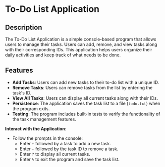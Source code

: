 # To-Do List Application

## Description
The To-Do List Application is a simple console-based program that allows users to manage their tasks. Users can add, remove, and view tasks along with their corresponding IDs. This application helps users organize their daily activities and keep track of what needs to be done.

## Features
- **Add Tasks**: Users can add new tasks to their to-do list with a unique ID.
- **Remove Tasks**: Users can remove tasks from the list by entering the task's ID.
- **View All Tasks**: Users can display all current tasks along with their IDs.
- **Persistence**: The application saves the task list to a file (`todo.txt`) when the program exits.
- **Testing**: The program includes built-in tests to verify the functionality of the task management features.

 **Interact with the Application**:
   - Follow the prompts in the console:
     - Enter `+` followed by a task to add a new task.
     - Enter `-` followed by the task ID to remove a task.
     - Enter `?` to display all current tasks.
     - Enter `%` to exit the program and save the task list.
